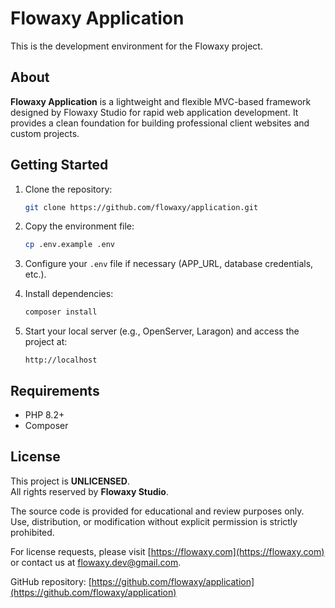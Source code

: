# Flowaxy Application

This is the development environment for the Flowaxy project.

## About

**Flowaxy Application** is a lightweight and flexible MVC-based framework designed by Flowaxy Studio for rapid web application development. It provides a clean foundation for building professional client websites and custom projects.

## Getting Started

1. Clone the repository:
   ```bash
   git clone https://github.com/flowaxy/application.git
   ```

2. Copy the environment file:
   ```bash
   cp .env.example .env
   ```

3. Configure your `.env` file if necessary (APP_URL, database credentials, etc.).

4. Install dependencies:
   ```bash
   composer install
   ```

5. Start your local server (e.g., OpenServer, Laragon) and access the project at:
   ```
   http://localhost
   ```

## Requirements

- PHP 8.2+
- Composer

## License

This project is **UNLICENSED**.  
All rights reserved by **Flowaxy Studio**.

The source code is provided for educational and review purposes only.  
Use, distribution, or modification without explicit permission is strictly prohibited.

For license requests, please visit [https://flowaxy.com](https://flowaxy.com) or contact us at [flowaxy.dev@gmail.com](mailto:flowaxy.dev@gmail.com).

GitHub repository: [https://github.com/flowaxy/application](https://github.com/flowaxy/application)

